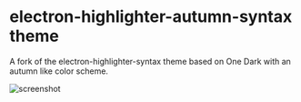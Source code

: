 # electron-highlighter-autumn-syntax theme

A fork of the electron-highlighter-syntax theme based on One Dark with an autumn like color scheme.

![screenshot](https://cdn.rawgit.com/mmcbride1007/electron-highlighter-syntax/35e1cc118d058d7d8f4c5056e20644b59e01aa70/screenshot.png)
